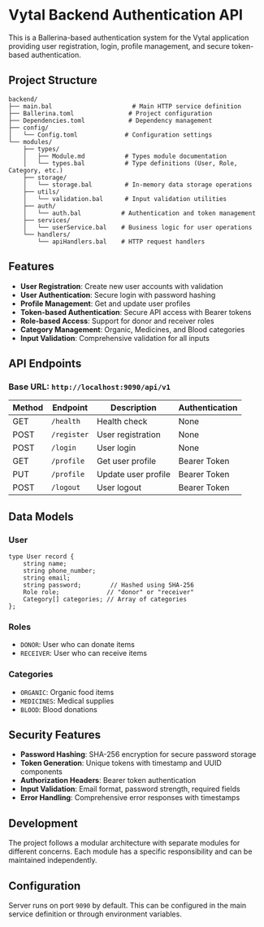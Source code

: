 # Vytal Backend Authentication API

This is a Ballerina-based authentication system for the Vytal application providing user registration, login, profile management, and secure token-based authentication.

## Project Structure

```
backend/
├── main.bal                      # Main HTTP service definition
├── Ballerina.toml               # Project configuration
├── Dependencies.toml            # Dependency management
├── config/
│   └── Config.toml             # Configuration settings
└── modules/
    ├── types/
    │   ├── Module.md           # Types module documentation
    │   └── types.bal           # Type definitions (User, Role, Category, etc.)
    ├── storage/
    │   └── storage.bal         # In-memory data storage operations
    ├── utils/
    │   └── validation.bal      # Input validation utilities
    ├── auth/
    │   └── auth.bal           # Authentication and token management
    ├── services/
    │   └── userService.bal    # Business logic for user operations
    └── handlers/
        └── apiHandlers.bal    # HTTP request handlers
```

## Features

- **User Registration**: Create new user accounts with validation
- **User Authentication**: Secure login with password hashing
- **Profile Management**: Get and update user profiles
- **Token-based Authentication**: Secure API access with Bearer tokens
- **Role-based Access**: Support for donor and receiver roles
- **Category Management**: Organic, Medicines, and Blood categories
- **Input Validation**: Comprehensive validation for all inputs

## API Endpoints

### Base URL: `http://localhost:9090/api/v1`

| Method | Endpoint | Description | Authentication |
|--------|----------|-------------|----------------|
| GET | `/health` | Health check | None |
| POST | `/register` | User registration | None |
| POST | `/login` | User login | None |
| GET | `/profile` | Get user profile | Bearer Token |
| PUT | `/profile` | Update user profile | Bearer Token |
| POST | `/logout` | User logout | Bearer Token |

## Data Models

### User
```ballerina
type User record {
    string name;
    string phone_number;
    string email;
    string password;        // Hashed using SHA-256
    Role role;             // "donor" or "receiver"
    Category[] categories; // Array of categories
};
```

### Roles
- `DONOR`: User who can donate items
- `RECEIVER`: User who can receive items

### Categories  
- `ORGANIC`: Organic food items
- `MEDICINES`: Medical supplies
- `BLOOD`: Blood donations

## Security Features

- **Password Hashing**: SHA-256 encryption for secure password storage
- **Token Generation**: Unique tokens with timestamp and UUID components
- **Authorization Headers**: Bearer token authentication
- **Input Validation**: Email format, password strength, required fields
- **Error Handling**: Comprehensive error responses with timestamps

## Development

The project follows a modular architecture with separate modules for different concerns. Each module has a specific responsibility and can be maintained independently.

## Configuration

Server runs on port `9090` by default. This can be configured in the main service definition or through environment variables.
